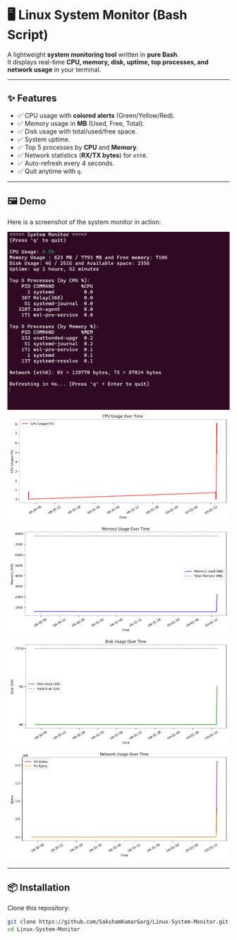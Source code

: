 # 🖥️ Linux System Monitor (Bash Script)

A lightweight **system monitoring tool** written in **pure Bash**.  
It displays real-time **CPU, memory, disk, uptime, top processes, and network usage** in your terminal.  

---

## ✨ Features
- ✅ CPU usage with **colored alerts** (Green/Yellow/Red).  
- ✅ Memory usage in **MB** (Used, Free, Total).  
- ✅ Disk usage with total/used/free space.  
- ✅ System uptime.  
- ✅ Top 5 processes by **CPU** and **Memory**.  
- ✅ Network statistics (**RX/TX bytes**) for `eth0`.  
- ✅ Auto-refresh every 4 seconds.  
- ✅ Quit anytime with `q`.  

---

## 🖼️ Demo
Here is a screenshot of the system monitor in action:

![Demo Screenshot](screenshot.png)
![CPU Usage](cpu_usage.png)
![Memory Usage](memory_usage.png)
![Disk Usage](disk_usage.png)
![Network Usage](network_usage.png)

---

## 📦 Installation

Clone this repository:
```bash
git clone https://github.com/SakshamKumarGarg/Linux-System-Monitor.git
cd Linux-System-Monitor


